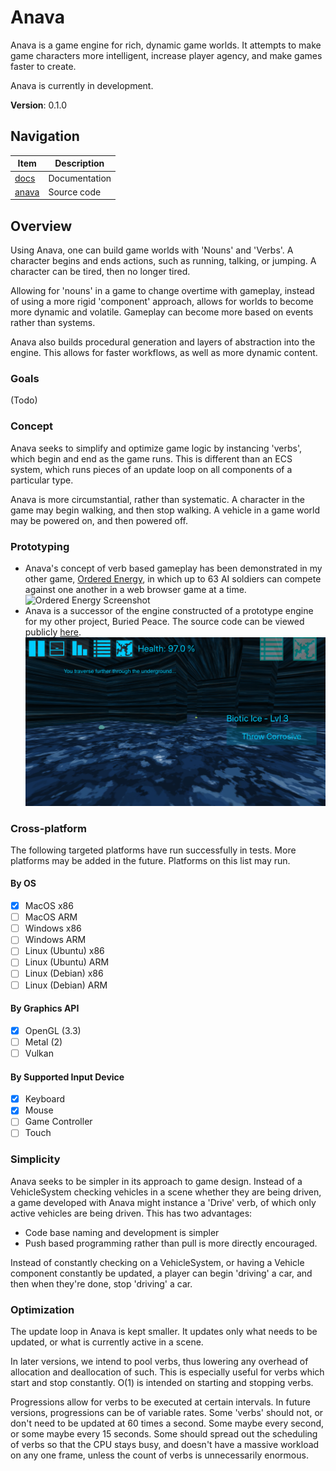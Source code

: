 # Anava

Anava is a game engine for rich, dynamic game worlds. It attempts to make game characters more intelligent, increase player agency, and make games faster to create.

Anava is currently in development.

**Version**: 0.1.0

## Navigation

| Item             | Description   |
|------------------|---------------|
| [docs](./docs)   | Documentation |
 | [anava](./anava) | Source code   |
## Overview

Using Anava, one can build game worlds with 'Nouns' and 'Verbs'. A character begins and ends actions, such as running, talking, or jumping. A character can be tired, then no longer tired. 

Allowing for 'nouns' in a game to change overtime with gameplay, instead of using a more rigid 'component' approach, allows for worlds to become more dynamic and volatile. Gameplay can become more based on events rather than systems.

Anava also builds procedural generation and layers of abstraction into the engine. This allows for faster workflows, as well as more dynamic content.

### Goals

(Todo)

### Concept

Anava seeks to simplify and optimize game logic by instancing 'verbs', which begin and end as the game runs. This is different than an ECS system, which runs pieces of an update loop on all components of a particular type.

Anava is more circumstantial, rather than systematic. A character in the game may begin walking, and then stop walking. A vehicle in a game world may be powered on, and then powered off.

### Prototyping

- Anava's concept of verb based gameplay has been demonstrated in my other game, [Ordered Energy](https://morphsight.itch.io/orderedenergy), in which up to 63 AI soldiers can compete against one another in a web browser game at a time.
![Ordered Energy Screenshot](https://static.itch.io/images/loader.gif)
- Anava is a successor of the engine constructed of a prototype engine for my other project, Buried Peace. The source code can be viewed publicly [here](https://github.com/AlexanderFarrell/buried-peace-concept).
![Buried Peace Screenshot](https://github.com/AlexanderFarrell/buried-peace-concept/blob/master/Screenshots/IMG_4324.PNG?raw=true)

### Cross-platform

The following targeted platforms have run successfully in tests. More platforms may be added in the future. Platforms on this list may run.

#### By OS

- [x] MacOS x86
- [ ] MacOS ARM
- [ ] Windows x86
- [ ] Windows ARM
- [ ] Linux (Ubuntu) x86
- [ ] Linux (Ubuntu) ARM
- [ ] Linux (Debian) x86
- [ ] Linux (Debian) ARM

#### By Graphics API

- [x] OpenGL (3.3)
- [ ] Metal  (2)
- [ ] Vulkan

#### By Supported Input Device

- [x] Keyboard 
- [x] Mouse
- [ ] Game Controller
- [ ] Touch

### Simplicity

Anava seeks to be simpler in its approach to game design. Instead of a VehicleSystem checking vehicles in a scene whether they are being driven, a game developed with Anava might instance a 'Drive' verb, of which only active vehicles are being driven. This has two advantages:

- Code base naming and development is simpler
- Push based programming rather than pull is more directly encouraged. 

Instead of constantly checking on a VehicleSystem, or having a Vehicle component constantly be updated, a player can begin 'driving' a car, and then when they're done, stop 'driving' a car.  

### Optimization

The update loop in Anava is kept smaller. It updates only what needs to be updated, or what is currently active in a scene. 

In later versions, we intend to pool verbs, thus lowering any overhead of allocation and deallocation of such. This is especially useful for verbs which start and stop constantly. O(1) is intended on starting and stopping verbs.

Progressions allow for verbs to be executed at certain intervals. In future versions, progressions can be of variable rates. Some 'verbs' should not, or don't need to be updated at 60 times a second. Some maybe every second, or some maybe every 15 seconds. Some should spread out the scheduling of verbs so that the CPU stays busy, and doesn't have a massive workload on any one frame, unless the count of verbs is unnecessarily enormous.